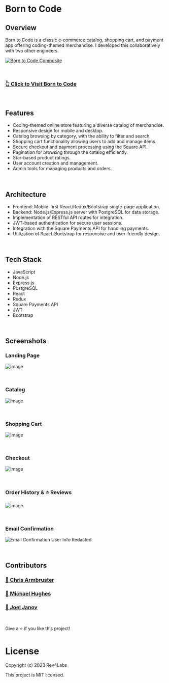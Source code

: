 # Born to Code

## Overview

Born to Code is a classic e-commerce catalog, shopping cart, and payment app offering coding-themed merchandise. I developed this collaboratively with two other engineers.

[![Born to Code Composite](https://portfolio.rev4labs.com/images/born-to-code-composite.png)](https://borntocode.rev4labs.com)

<br>

### [👆 Click to Visit Born to Code](https://borntocode.rev4labs.com)

<br>

## Features

- Coding-themed online store featuring a diverse catalog of merchandise.
- Responsive design for mobile and desktop.
- Catalog browsing by category, with the ability to filter and search.
- Shopping cart functionality allowing users to add and manage items.
- Secure checkout and payment processing using the Square API.
- Pagination for browsing through the catalog efficiently.
- Star-based product ratings.
- User account creation and management.
- Admin tools for managing products and orders.

<br>

## Architecture

- Frontend: Mobile-first React/Redux/Bootstrap single-page application.
- Backend: Node.js/Express.js server with PostgreSQL for data storage.
- Implementation of RESTful API routes for integration.
- JWT-based authentication for secure user sessions.
- Integration with the Square Payments API for handling payments.
- Utilization of React-Bootstrap for responsive and user-friendly design.

<br>

## Tech Stack

- JavaScript
- Node.js
- Express.js
- PostgreSQL
- React
- Redux
- Square Payments API
- JWT
- Bootstrap

<br>

## Screenshots

### Landing Page

![image](https://github.com/Rev4Labs/storefront/assets/10659805/10aa6c23-df13-4264-bac7-42880088a00b)

<br>

### Catalog

![image](https://github.com/Rev4Labs/storefront/assets/10659805/69a33177-4788-4c41-b860-7293556d12a5)

<br>

### Shopping Cart

![image](https://github.com/Rev4Labs/storefront/assets/10659805/706365f8-6898-4448-b2bc-fd31296ec713)

<br>

### Checkout

![image](https://github.com/Rev4Labs/storefront/assets/10659805/3b4a2ee5-ba86-4cb8-8a61-49a8557e0f85)

<br>

### Order History & ⭐ Reviews

![image](https://github.com/Rev4Labs/storefront/assets/10659805/647376ee-62d2-4d3f-a57b-b6c2d86803cf)

<br>

### Email Confirmation

![Email Confirmation User Info Redacted](https://github.com/Rev4Labs/storefront/assets/10659805/59a6eefc-fcde-4ed4-892e-b37316c56229)

<br>

## Contributors

### [🧑 Chris Armbruster](https://github.com/chrisallenarmbruster)

### [🧑 Michael Hughes](https://github.com/mrmchughes)

### [🧑 Joel Janov](https://github.com/jejanov)

<br>

Give a ⭐️ if you like this project!

# License

Copyright (c) 2023 Rev4Labs

This project is MIT licensed.

